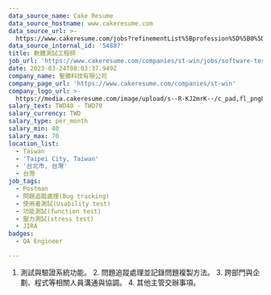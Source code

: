 ```yaml
---
data_source_name: Cake Resume
data_source_hostname: www.cakeresume.com
data_source_url: >-
  https://www.cakeresume.com/jobs?refinementList%5Bprofession%5D%5B0%5D=engineering_qa-engineer&refinementList%5Bsalary_type%5D=per_month&refinementList%5Bsalary_currency%5D=TWD&range%5Bsalary_range%5D%5Bmax%5D=600000
data_source_internal_id: '54887'
title: 軟體測試工程師
job_url: 'https://www.cakeresume.com/companies/st-win/jobs/software-test-engineer-94bdb3'
date: 2023-03-24T08:03:37.949Z
company_name: 聖勝科技有限公司
company_page_url: 'https://www.cakeresume.com/companies/st-win'
company_logo_url: >-
  https://media.cakeresume.com/image/upload/s--R-KJ2mrK--/c_pad,fl_png8,h_200,w_200/v1653966672/dzaoctwnfg2rfur7y4am.png
salary_text: TWD40 - TWD70
salary_currency: TWD
salary_type: per_month
salary_min: 40
salary_max: 70
location_list:
  - Taiwan
  - 'Taipei City, Taiwan'
  - '台北市, 台灣'
  - 台灣
job_tags:
  - Postman
  - 問題追蹤處理(Bug tracking)
  - 使用者測試(Usability test)
  - 功能測試(function test)
  - 壓力測試(stress test)
  - JIRA
badges:
  - QA Engineer

---
```


1. 測試與驗證系統功能。 2. 問題追蹤處理並記錄問題複製方法。 3. 跨部門與企劃、程式等相關人員溝通與協調。 4. 其他主管交辦事項。